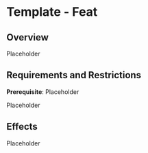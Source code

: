 # Template - Feat

## Overview

Placeholder

## Requirements and Restrictions

**Prerequisite**: Placeholder

Placeholder

## Effects

Placeholder